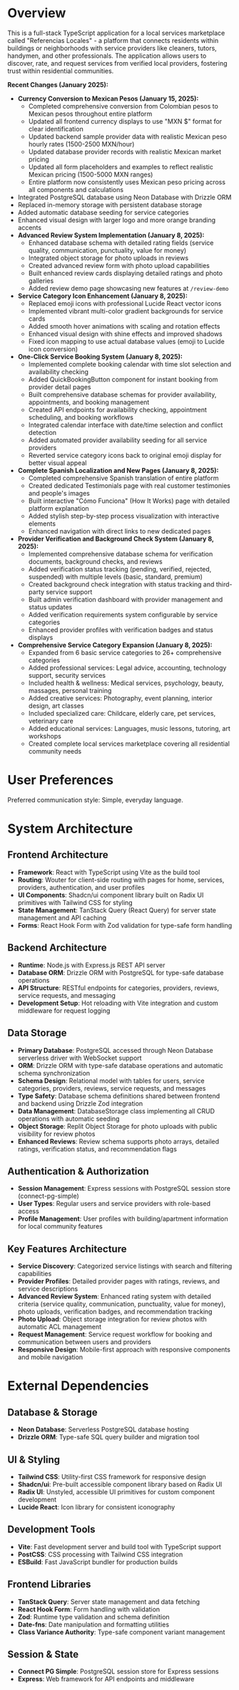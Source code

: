 # Overview

This is a full-stack TypeScript application for a local services marketplace called "Referencias Locales" - a platform that connects residents within buildings or neighborhoods with service providers like cleaners, tutors, handymen, and other professionals. The application allows users to discover, rate, and request services from verified local providers, fostering trust within residential communities.

**Recent Changes (January 2025):**
- **Currency Conversion to Mexican Pesos (January 15, 2025):**
  - Completed comprehensive conversion from Colombian pesos to Mexican pesos throughout entire platform
  - Updated all frontend currency displays to use "MXN $" format for clear identification
  - Updated backend sample provider data with realistic Mexican peso hourly rates (1500-2500 MXN/hour)
  - Updated database provider records with realistic Mexican market pricing
  - Updated all form placeholders and examples to reflect realistic Mexican pricing (1500-5000 MXN ranges)
  - Entire platform now consistently uses Mexican peso pricing across all components and calculations
- Integrated PostgreSQL database using Neon Database with Drizzle ORM
- Replaced in-memory storage with persistent database storage
- Added automatic database seeding for service categories
- Enhanced visual design with larger logo and more orange branding accents
- **Advanced Review System Implementation (January 8, 2025):**
  - Enhanced database schema with detailed rating fields (service quality, communication, punctuality, value for money)
  - Integrated object storage for photo uploads in reviews
  - Created advanced review form with photo upload capabilities
  - Built enhanced review cards displaying detailed ratings and photo galleries
  - Added review demo page showcasing new features at `/review-demo`
- **Service Category Icon Enhancement (January 8, 2025):**
  - Replaced emoji icons with professional Lucide React vector icons
  - Implemented vibrant multi-color gradient backgrounds for service cards
  - Added smooth hover animations with scaling and rotation effects
  - Enhanced visual design with shine effects and improved shadows
  - Fixed icon mapping to use actual database values (emoji to Lucide icon conversion)
- **One-Click Service Booking System (January 8, 2025):**
  - Implemented complete booking calendar with time slot selection and availability checking
  - Added QuickBookingButton component for instant booking from provider detail pages
  - Built comprehensive database schemas for provider availability, appointments, and booking management
  - Created API endpoints for availability checking, appointment scheduling, and booking workflows
  - Integrated calendar interface with date/time selection and conflict detection
  - Added automated provider availability seeding for all service providers
  - Reverted service category icons back to original emoji display for better visual appeal
- **Complete Spanish Localization and New Pages (January 8, 2025):**
  - Completed comprehensive Spanish translation of entire platform
  - Created dedicated Testimonials page with real customer testimonies and people's images
  - Built interactive "Cómo Funciona" (How It Works) page with detailed platform explanation
  - Added stylish step-by-step process visualization with interactive elements
  - Enhanced navigation with direct links to new dedicated pages
- **Provider Verification and Background Check System (January 8, 2025):**
  - Implemented comprehensive database schema for verification documents, background checks, and reviews
  - Added verification status tracking (pending, verified, rejected, suspended) with multiple levels (basic, standard, premium)
  - Created background check integration with status tracking and third-party service support
  - Built admin verification dashboard with provider management and status updates
  - Added verification requirements system configurable by service categories
  - Enhanced provider profiles with verification badges and status displays
- **Comprehensive Service Category Expansion (January 8, 2025):**
  - Expanded from 6 basic service categories to 26+ comprehensive categories
  - Added professional services: Legal advice, accounting, technology support, security services
  - Included health & wellness: Medical services, psychology, beauty, massages, personal training
  - Added creative services: Photography, event planning, interior design, art classes
  - Included specialized care: Childcare, elderly care, pet services, veterinary care
  - Added educational services: Languages, music lessons, tutoring, art workshops
  - Created complete local services marketplace covering all residential community needs

# User Preferences

Preferred communication style: Simple, everyday language.

# System Architecture

## Frontend Architecture
- **Framework**: React with TypeScript using Vite as the build tool
- **Routing**: Wouter for client-side routing with pages for home, services, providers, authentication, and user profiles
- **UI Components**: Shadcn/ui component library built on Radix UI primitives with Tailwind CSS for styling
- **State Management**: TanStack Query (React Query) for server state management and API caching
- **Forms**: React Hook Form with Zod validation for type-safe form handling

## Backend Architecture
- **Runtime**: Node.js with Express.js REST API server
- **Database ORM**: Drizzle ORM with PostgreSQL for type-safe database operations
- **API Structure**: RESTful endpoints for categories, providers, reviews, service requests, and messaging
- **Development Setup**: Hot reloading with Vite integration and custom middleware for request logging

## Data Storage
- **Primary Database**: PostgreSQL accessed through Neon Database serverless driver with WebSocket support
- **ORM**: Drizzle ORM with type-safe database operations and automatic schema synchronization
- **Schema Design**: Relational model with tables for users, service categories, providers, reviews, service requests, and messages
- **Type Safety**: Database schema definitions shared between frontend and backend using Drizzle Zod integration
- **Data Management**: DatabaseStorage class implementing all CRUD operations with automatic seeding
- **Object Storage**: Replit Object Storage for photo uploads with public visibility for review photos
- **Enhanced Reviews**: Review schema supports photo arrays, detailed ratings, verification status, and recommendation flags

## Authentication & Authorization
- **Session Management**: Express sessions with PostgreSQL session store (connect-pg-simple)
- **User Types**: Regular users and service providers with role-based access
- **Profile Management**: User profiles with building/apartment information for local community features

## Key Features Architecture
- **Service Discovery**: Categorized service listings with search and filtering capabilities
- **Provider Profiles**: Detailed provider pages with ratings, reviews, and service descriptions
- **Advanced Review System**: Enhanced rating system with detailed criteria (service quality, communication, punctuality, value for money), photo uploads, verification badges, and recommendation tracking
- **Photo Upload**: Object storage integration for review photos with automatic ACL management
- **Request Management**: Service request workflow for booking and communication between users and providers
- **Responsive Design**: Mobile-first approach with responsive components and mobile navigation

# External Dependencies

## Database & Storage
- **Neon Database**: Serverless PostgreSQL database hosting
- **Drizzle ORM**: Type-safe SQL query builder and migration tool

## UI & Styling
- **Tailwind CSS**: Utility-first CSS framework for responsive design
- **Shadcn/ui**: Pre-built accessible component library based on Radix UI
- **Radix UI**: Unstyled, accessible UI primitives for custom component development
- **Lucide React**: Icon library for consistent iconography

## Development Tools
- **Vite**: Fast development server and build tool with TypeScript support
- **PostCSS**: CSS processing with Tailwind CSS integration
- **ESBuild**: Fast JavaScript bundler for production builds

## Frontend Libraries
- **TanStack Query**: Server state management and data fetching
- **React Hook Form**: Form handling with validation
- **Zod**: Runtime type validation and schema definition
- **Date-fns**: Date manipulation and formatting utilities
- **Class Variance Authority**: Type-safe component variant management

## Session & State
- **Connect PG Simple**: PostgreSQL session store for Express sessions
- **Express**: Web framework for API endpoints and middleware
